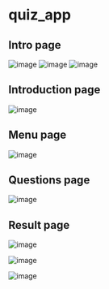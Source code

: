 # quiz_app
<h2>Intro page</h2>

![image](https://github.com/user-attachments/assets/388b9845-dfcc-4190-8f16-1e8e174edb65)
![image](https://github.com/user-attachments/assets/f3e6c709-ea9f-41ac-9aff-a7f271e95eda)
![image](https://github.com/user-attachments/assets/edf8cb2e-6cb0-45fd-bcd5-9fe49cf6a884)


<h2>Introduction page</h2>

![image](https://github.com/user-attachments/assets/47f40c61-9374-4204-ac51-a352196df948)

<h2>Menu page</h2>

![image](https://github.com/user-attachments/assets/7a97f35c-d993-4022-91e9-620ad6ce2e9f)

<h2>Questions page</h2>

![image](https://github.com/user-attachments/assets/8c438749-e6b0-4a83-a927-2485d668e4f9)

<h2>Result page</h2>

![image](https://github.com/user-attachments/assets/27990ea2-e21c-4ccd-a760-6b93943aba0d)

![image](https://github.com/user-attachments/assets/bd6edc63-547c-4769-8999-1b23a12f6be8)

![image](https://github.com/user-attachments/assets/b0e1c12e-46c3-4751-a681-9bb84a4d57c5)



